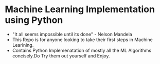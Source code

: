 # Machine Learning Implementation using Python
- "It all seems impossible until its done" - Nelson Mandela  <br />
- This Repo is for anyone looking to take their first steps in Machine Learining. <br />
- Contains Python Implemenatation of mostly all the ML Algorithms concisely.Do Try them out yourself and Enjoy.

